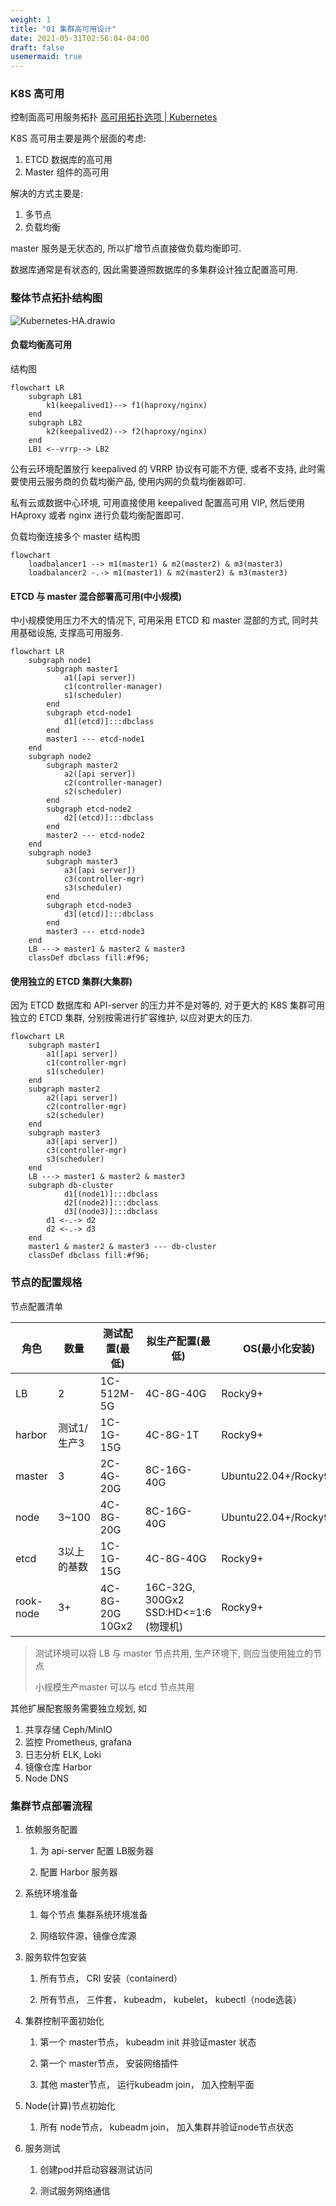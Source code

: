 ```yaml
---
weight: 1
title: "01 集群高可用设计"
date: 2021-05-31T02:56:04-04:00
draft: false
usemermaid: true
---
```


### K8S 高可用

控制面高可用服务拓扑 [高可用拓扑选项 | Kubernetes](https://kubernetes.io/zh-cn/docs/setup/production-environment/tools/kubeadm/ha-topology/)



K8S 高可用主要是两个层面的考虑:

1. ETCD 数据库的高可用
2. Master 组件的高可用

解决的方式主要是:

1. 多节点
2. 负载均衡

master 服务是无状态的, 所以扩增节点直接做负载均衡即可.

数据库通常是有状态的, 因此需要遵照数据库的多集群设计独立配置高可用.



### 整体节点拓扑结构图

![Kubernetes-HA.drawio](Kubernetes-HA.drawio.svg)



#### 负载均衡高可用

结构图

```mermaid
flowchart LR
    subgraph LB1
    	k1(keepalived1)--> f1(haproxy/nginx)
    end
    subgraph LB2
    	k2(keepalived2)--> f2(haproxy/nginx)
    end
    LB1 <--vrrp--> LB2
```

公有云环境配置放行 keepalived 的 VRRP 协议有可能不方便, 或者不支持, 此时需要使用云服务商的负载均衡产品, 使用内网的负载均衡器即可.

私有云或数据中心环境, 可用直接使用 keepalived 配置高可用 VIP, 然后使用 HAproxy 或者 nginx 进行负载均衡配置即可.



负载均衡连接多个 master 结构图


```mermaid
flowchart
    loadbalancer1 --> m1(master1) & m2(master2) & m3(master3)
    loadbalancer2 -.-> m1(master1) & m2(master2) & m3(master3)
```

#### ETCD 与 master 混合部署高可用(中小规模)

中小规模使用压力不大的情况下, 可用采用 ETCD 和 master 混部的方式, 同时共用基础设施, 支撑高可用服务.

```mermaid
flowchart LR
    subgraph node1
        subgraph master1
            a1([api server])
            c1(controller-manager)
            s1(scheduler)
        end
        subgraph etcd-node1
            d1[(etcd)]:::dbclass
        end
        master1 --- etcd-node1
    end
    subgraph node2
        subgraph master2
            a2([api server])
            c2(controller-manager)
            s2(scheduler)
        end
        subgraph etcd-node2
            d2[(etcd)]:::dbclass
        end
        master2 --- etcd-node2
    end
    subgraph node3
        subgraph master3
            a3([api server])
            c3(controller-mgr)
            s3(scheduler)
        end
        subgraph etcd-node3
            d3[(etcd)]:::dbclass
        end
        master3 --- etcd-node3
    end
    LB ---> master1 & master2 & master3
    classDef dbclass fill:#f96;
```

#### 使用独立的 ETCD 集群(大集群)

因为 ETCD 数据库和 API-server 的压力并不是对等的, 对于更大的 K8S 集群可用独立的 ETCD 集群, 分别按需进行扩容维护, 以应对更大的压力.

```mermaid
flowchart LR
    subgraph master1
        a1([api server])
        c1(controller-mgr)
        s1(scheduler)
    end
    subgraph master2
        a2([api server])
        c2(controller-mgr)
        s2(scheduler)
    end
    subgraph master3
        a3([api server])
        c3(controller-mgr)
        s3(scheduler)
    end
    LB ---> master1 & master2 & master3
    subgraph db-cluster
        	d1[(node1)]:::dbclass
        	d2[(node2)]:::dbclass
            d3[(node3)]:::dbclass
        d1 <-.-> d2
        d2 <-.-> d3
    end
    master1 & master2 & master3 --- db-cluster
    classDef dbclass fill:#f96;
```



### 节点的配置规格

节点配置清单

| 角色      | 数量        | 测试配置(最低)      | 拟生产配置(最低)                         | OS(最小化安装)       |
| --------- | ----------- | ------------------- | ---------------------------------------- | -------------------- |
| LB        | 2           | 1C-512M-5G          | 4C-8G-40G                                | Rocky9+              |
| harbor    | 测试1/生产3 | 1C-1G-15G           | 4C-8G-1T                                 | Rocky9+              |
| master    | 3           | 2C-4G-20G           | 8C-16G-40G                               | Ubuntu22.04+/Rocky9+ |
| node      | 3~100       | 4C-8G-20G           | 8C-16G-40G                               | Ubuntu22.04+/Rocky9+ |
| etcd      | 3以上的基数 | 1C-1G-15G           | 4C-8G-40G                                | Rocky9+              |
| rook-node | 3+          | 4C-8G-20G<br> 10Gx2 | 16C-32G, 300Gx2<br> SSD:HD<=1:6 (物理机) | Rocky9+              |

> 测试环境可以将 LB 与 master 节点共用, 生产环境下, 则应当使用独立的节点
>
> 小规模生产master 可以与 etcd 节点共用

其他扩展配套服务需要独立规划, 如

1. 共享存储 Ceph/MinIO
2. 监控 Prometheus, grafana
3. 日志分析 ELK, Loki
4. 镜像仓库 Harbor
5. Node DNS



### 集群节点部署流程

1. 依赖服务配置

   1. 为 api-server 配置 LB服务器

   2. 配置 Harbor 服务器

2. 系统环境准备

   1. 每个节点 集群系统环境准备

   2. 网络软件源，镜像仓库源

3. 服务软件包安装

   1. 所有节点， CRI 安装（containerd）

   2. 所有节点， 三件套， kubeadm， kubelet， kubectl（node选装）

4. 集群控制平面初始化

   1. 第一个 master节点， kubeadm init 并验证master 状态

   2. 第一个 master节点， 安装网络插件

   3. 其他 master节点， 运行kubeadm join， 加入控制平面

5. Node(计算)节点初始化

   1. 所有 node节点， kubeadm join， 加入集群并验证node节点状态

6. 服务测试

   1. 创建pod并启动容器测试访问

   2. 测试服务网络通信

